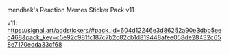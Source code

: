 
mendhak's Reaction Memes Sticker Pack v11

v11: https://signal.art/addstickers/#pack_id=604d12246e3d86252a90e3dbb5eec468&pack_key=c5e92c981fc187c7b2c82cb1d819448afee058de28432c658e7170edda33cf68








